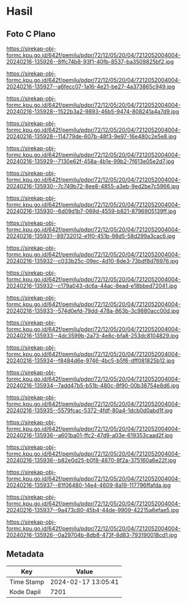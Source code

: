 # Hasil

## Foto C Plano

https://sirekap-obj-formc.kpu.go.id/642f/pemilu/pdpr/72/12/05/20/04/7212052004004-20240216-135926--8ffc74b8-93f1-40fb-8537-ba3509825bf2.jpg

https://sirekap-obj-formc.kpu.go.id/642f/pemilu/pdpr/72/12/05/20/04/7212052004004-20240216-135927--a6fecc07-1a16-4e21-be27-4a373865c949.jpg

https://sirekap-obj-formc.kpu.go.id/642f/pemilu/pdpr/72/12/05/20/04/7212052004004-20240216-135928--1522b3a2-9893-46b5-9474-808241a4a7d9.jpg

https://sirekap-obj-formc.kpu.go.id/642f/pemilu/pdpr/72/12/05/20/04/7212052004004-20240216-135928--114779de-607b-48f3-9e97-16e480c2e5e8.jpg

https://sirekap-obj-formc.kpu.go.id/642f/pemilu/pdpr/72/12/05/20/04/7212052004004-20240216-135929--7130e62f-458a-4b1e-99b2-7f613e05e2d7.jpg

https://sirekap-obj-formc.kpu.go.id/642f/pemilu/pdpr/72/12/05/20/04/7212052004004-20240216-135930--7c749b72-8ee8-4855-a3eb-9ed2be7c5966.jpg

https://sirekap-obj-formc.kpu.go.id/642f/pemilu/pdpr/72/12/05/20/04/7212052004004-20240216-135930--6d09d1b7-069d-4559-b821-8796905139ff.jpg

https://sirekap-obj-formc.kpu.go.id/642f/pemilu/pdpr/72/12/05/20/04/7212052004004-20240216-135931--89732012-e1f0-451b-98d5-58d299a3cac6.jpg

https://sirekap-obj-formc.kpu.go.id/642f/pemilu/pdpr/72/12/05/20/04/7212052004004-20240216-135932--c033b25c-09ec-4d10-8de3-73bdf8d76976.jpg

https://sirekap-obj-formc.kpu.go.id/642f/pemilu/pdpr/72/12/05/20/04/7212052004004-20240216-135932--c179a043-dc6a-44ac-8ead-e18bbed72041.jpg

https://sirekap-obj-formc.kpu.go.id/642f/pemilu/pdpr/72/12/05/20/04/7212052004004-20240216-135933--574d0efd-79dd-478a-863b-3c9880acc00d.jpg

https://sirekap-obj-formc.kpu.go.id/642f/pemilu/pdpr/72/12/05/20/04/7212052004004-20240216-135933--4dc3599b-2a73-4e8c-bfa8-253dc8104829.jpg

https://sirekap-obj-formc.kpu.go.id/642f/pemilu/pdpr/72/12/05/20/04/7212052004004-20240216-135934--f8484d6e-9746-4bc5-b5f6-dff081825b12.jpg

https://sirekap-obj-formc.kpu.go.id/642f/pemilu/pdpr/72/12/05/20/04/7212052004004-20240216-135934--7add47b5-b51b-480c-8f90-00b38754e8d6.jpg

https://sirekap-obj-formc.kpu.go.id/642f/pemilu/pdpr/72/12/05/20/04/7212052004004-20240216-135935--5579fcac-5372-4fdf-80a4-1dcb0d0abd1f.jpg

https://sirekap-obj-formc.kpu.go.id/642f/pemilu/pdpr/72/12/05/20/04/7212052004004-20240216-135936--a601ba01-ffc2-47d9-a03e-619353caad2f.jpg

https://sirekap-obj-formc.kpu.go.id/642f/pemilu/pdpr/72/12/05/20/04/7212052004004-20240216-135936--b82e0d25-b0f8-4870-8f2a-375160a6e22f.jpg

https://sirekap-obj-formc.kpu.go.id/642f/pemilu/pdpr/72/12/05/20/04/7212052004004-20240216-135937--81f06480-14e4-4609-8a19-117796ffafda.jpg

https://sirekap-obj-formc.kpu.go.id/642f/pemilu/pdpr/72/12/05/20/04/7212052004004-20240216-135937--9a473c80-45b4-44de-9909-42215a6efae5.jpg

https://sirekap-obj-formc.kpu.go.id/642f/pemilu/pdpr/72/12/05/20/04/7212052004004-20240216-135926--0a29704b-8db8-473f-8d83-793190018cd1.jpg


## Metadata

| Key        | Value               |
| ---------- | ------------------- |
| Time Stamp | 2024-02-17 13:05:41 |
| Kode Dapil | 7201                |



